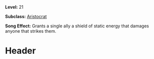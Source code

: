 <!-- TITLE: Song: Static Aura -->
<!-- SUBTITLE:  -->

**Level:** 21

**Subclass:** [Aristocrat](aristrocrat)

**Song Effect:** Grants a single ally a shield of static energy that damages anyone that strikes them.

# Header